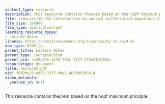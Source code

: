 ```yaml
---
content_type: resource
description: This resource contains theorem based on the hopf maximum principle.
file: /courses/18-152-introduction-to-partial-differential-equations-fall-2005/f6d2be28e0561f17d6e348398f2d0914_lecture3.pdf
file_size: 106999
file_type: application/pdf
learning_resource_types:
- Lecture Notes
license: https://creativecommons.org/licenses/by-nc-sa/4.0/
ocw_type: OCWFile
parent_title: Lecture Notes
parent_type: CourseSection
parent_uid: 2a38a77e-a133-705c-7227-27043181253a
resourcetype: Document
title: lecture3.pdf
uid: f6d2be28-e056-1f17-d6e3-48398f2d0914
video_metadata:
  youtube_id: null
---
```

This resource contains theorem based on the hopf maximum principle.